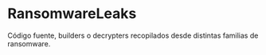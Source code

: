 # RansomwareLeaks

Código fuente, builders o decrypters recopilados desde distintas familias de ransomware.
